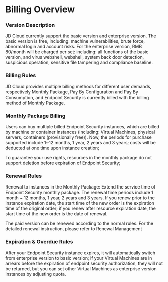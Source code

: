 # Billing Overview

### Version Description

JD Cloud currently support the basic version and enterprise version. The basic version is free, including: machine vulnerabilities, brute force, abnormal login and account risks. For the enterprise version, RMB 80/month will be charged per set: including: all functions of the basic version, and virus webshell, webshell, system back door detection, suspicious operation, sensitive file tampering and compliance baseline.


### Billing Rules

JD Cloud provides multiple billing methods for different user demands, respectively Monthly Package, Pay By Configuration and Pay By Consumption, and Endpoint Security is currently billed with the billing method of Monthly Package.

### Monthly Package Billing

Users can buy multiple billed Endpoint Security instances, which are billed by machine or container instances (including: Virtual Machines, physical servers, containers (provisionally free)). Now, the periods for purchase supported include 1~12 months, 1 year, 2 years and 3 years; costs will be deducted at one time upon instance creation;

To guarantee your use rights, resources in the monthly package do not support deletion before expiration of Endpoint Security;

### Renewal Rules

Renewal to instances in the Monthly Package: Extend the service time of Endpoint Security monthly package. The renewal time periods include 1 month ~ 12 months, 1 year, 2 years and 3 years. If you renew prior to the instance expiration date, the start time of the new order is the expiration time of the original order; if you renew after resource expiration date, the start time of the new order is the date of renewal.

The paid version can be renewed according to the normal rules. For the detailed renewal instruction, please refer to Renewal Management

### Expiration & Overdue Rules

After your Endpoint Security instance expires, it will automatically switch from enterprise version to basic version; if your Virtual Machines are in arrears before the expiration of endpoint security authorization, they will not be returned, but you can set other Virtual Machines as enterprise version instances by adjusting quota.

